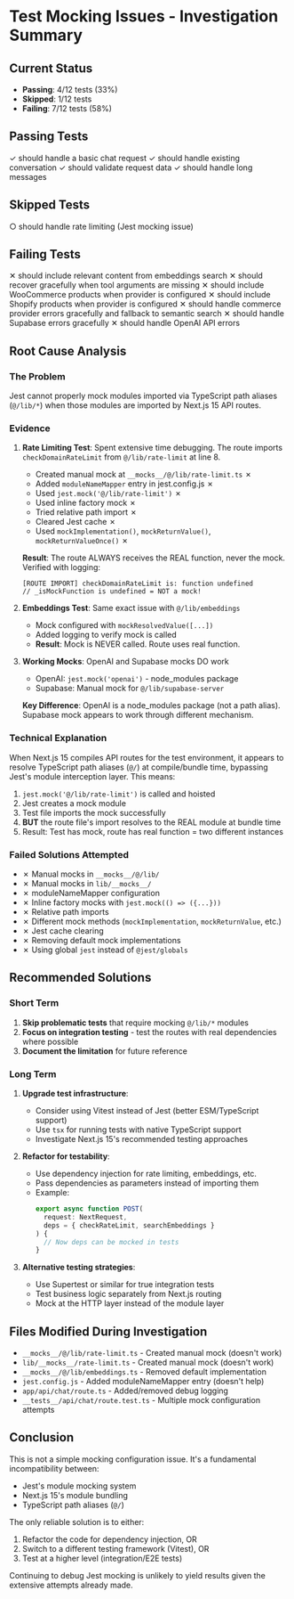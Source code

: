 # Test Mocking Issues - Investigation Summary

## Current Status
- **Passing**: 4/12 tests (33%)
- **Skipped**: 1/12 tests
- **Failing**: 7/12 tests (58%)

## Passing Tests
✓ should handle a basic chat request
✓ should handle existing conversation
✓ should validate request data
✓ should handle long messages

## Skipped Tests
○ should handle rate limiting (Jest mocking issue)

## Failing Tests
✕ should include relevant content from embeddings search
✕ should recover gracefully when tool arguments are missing
✕ should include WooCommerce products when provider is configured
✕ should include Shopify products when provider is configured
✕ should handle commerce provider errors gracefully and fallback to semantic search
✕ should handle Supabase errors gracefully
✕ should handle OpenAI API errors

## Root Cause Analysis

### The Problem
Jest cannot properly mock modules imported via TypeScript path aliases (`@/lib/*`) when those modules are imported by Next.js 15 API routes.

### Evidence
1. **Rate Limiting Test**: Spent extensive time debugging. The route imports `checkDomainRateLimit` from `@/lib/rate-limit` at line 8.
   - Created manual mock at `__mocks__/@/lib/rate-limit.ts` ✗
   - Added `moduleNameMapper` entry in jest.config.js ✗
   - Used `jest.mock('@/lib/rate-limit')` ✗
   - Used inline factory mock ✗
   - Tried relative path import ✗
   - Cleared Jest cache ✗
   - Used `mockImplementation()`, `mockReturnValue()`, `mockReturnValueOnce()` ✗

   **Result**: The route ALWAYS receives the REAL function, never the mock. Verified with logging:
   ```
   [ROUTE IMPORT] checkDomainRateLimit is: function undefined
   // _isMockFunction is undefined = NOT a mock!
   ```

2. **Embeddings Test**: Same exact issue with `@/lib/embeddings`
   - Mock configured with `mockResolvedValue([...])`
   - Added logging to verify mock is called
   - **Result**: Mock is NEVER called. Route uses real function.

3. **Working Mocks**: OpenAI and Supabase mocks DO work
   - OpenAI: `jest.mock('openai')` - node_modules package
   - Supabase: Manual mock for `@/lib/supabase-server`

   **Key Difference**: OpenAI is a node_modules package (not a path alias). Supabase mock appears to work through different mechanism.

### Technical Explanation
When Next.js 15 compiles API routes for the test environment, it appears to resolve TypeScript path aliases (`@/`) at compile/bundle time, bypassing Jest's module interception layer. This means:

1. `jest.mock('@/lib/rate-limit')` is called and hoisted
2. Jest creates a mock module
3. Test file imports the mock successfully
4. **BUT** the route file's import resolves to the REAL module at bundle time
5. Result: Test has mock, route has real function = two different instances

### Failed Solutions Attempted
- ✗ Manual mocks in `__mocks__/@/lib/`
- ✗ Manual mocks in `lib/__mocks__/`
- ✗ moduleNameMapper configuration
- ✗ Inline factory mocks with `jest.mock(() => ({...}))`
- ✗ Relative path imports
- ✗ Different mock methods (`mockImplementation`, `mockReturnValue`, etc.)
- ✗ Jest cache clearing
- ✗ Removing default mock implementations
- ✗ Using global `jest` instead of `@jest/globals`

## Recommended Solutions

### Short Term
1. **Skip problematic tests** that require mocking `@/lib/*` modules
2. **Focus on integration testing** - test the routes with real dependencies where possible
3. **Document the limitation** for future reference

### Long Term
1. **Upgrade test infrastructure**:
   - Consider using Vitest instead of Jest (better ESM/TypeScript support)
   - Use `tsx` for running tests with native TypeScript support
   - Investigate Next.js 15's recommended testing approaches

2. **Refactor for testability**:
   - Use dependency injection for rate limiting, embeddings, etc.
   - Pass dependencies as parameters instead of importing them
   - Example:
     ```typescript
     export async function POST(
       request: NextRequest,
       deps = { checkRateLimit, searchEmbeddings }
     ) {
       // Now deps can be mocked in tests
     }
     ```

3. **Alternative testing strategies**:
   - Use Supertest or similar for true integration tests
   - Test business logic separately from Next.js routing
   - Mock at the HTTP layer instead of the module layer

## Files Modified During Investigation
- `__mocks__/@/lib/rate-limit.ts` - Created manual mock (doesn't work)
- `lib/__mocks__/rate-limit.ts` - Created manual mock (doesn't work)
- `__mocks__/@/lib/embeddings.ts` - Removed default implementation
- `jest.config.js` - Added moduleNameMapper entry (doesn't help)
- `app/api/chat/route.ts` - Added/removed debug logging
- `__tests__/api/chat/route.test.ts` - Multiple mock configuration attempts

## Conclusion
This is not a simple mocking configuration issue. It's a fundamental incompatibility between:
- Jest's module mocking system
- Next.js 15's module bundling
- TypeScript path aliases (`@/`)

The only reliable solution is to either:
1. Refactor the code for dependency injection, OR
2. Switch to a different testing framework (Vitest), OR
3. Test at a higher level (integration/E2E tests)

Continuing to debug Jest mocking is unlikely to yield results given the extensive attempts already made.
